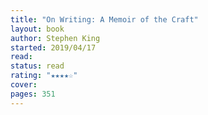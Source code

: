 ```yaml
---
title: "On Writing: A Memoir of the Craft"
layout: book
author: Stephen King
started: 2019/04/17
read: 
status: read
rating: "★★★★☆"
cover: 
pages: 351
---
```

